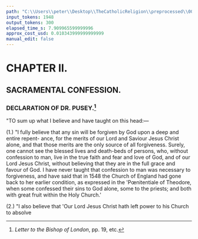 ```yaml
---
path: "C:\\Users\\peter\\Desktop\\TheCatholicReligion\\preprocessed\\00406.jpg"
input_tokens: 1948
output_tokens: 300
elapsed_time_s: 7.909965599999996
approx_cost_usd: 0.010343999999999999
manual_edit: false
---
```

# CHAPTER II.

## SACRAMENTAL CONFESSION.

### DECLARATION OF DR. PUSEY.[^1]

"TO sum up what I believe and have taught
on this head:—

(1.) "I fully believe that any sin will be
forgiven by God upon a deep and entire repent-
ance, for the merits of our Lord and Saviour
Jesus Christ alone, and that those merits are
the only source of all forgiveness. Surely, one
cannot see the blessed lives and death-beds of
persons, who, without confession to man, live
in the true faith and fear and love of God, and
of our Lord Jesus Christ, without believing that
they are in the full grace and favour of God.
I have never taught that confession to man was
necessary to forgiveness, and have said that in
1548 the Church of England had gone back
to her earlier condition, as expressed in the
'Pœnitentiale of Theodore, when some confessed
their sins to God alone, some to the priests;
and both with great fruit within the Holy
Church.'

(2.) "I also believe that 'Our Lord Jesus
Christ hath left power to his Church to absolve

[^1]: *Letter to the Bishop of London*, pp. 19, etc.